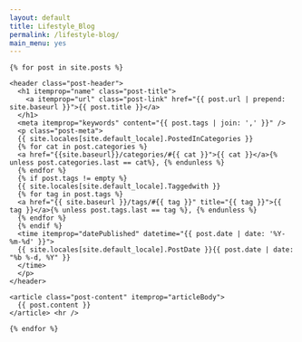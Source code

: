 ```yaml
---
layout: default
title: Lifestyle_Blog
permalink: /lifestyle-blog/
main_menu: yes
---
```


<div class="home">
  <div class="post" itemscope itemtype="http://schema.org/BlogPosting" >
    
    {% for post in site.posts %}
  
    <header class="post-header">
      <h1 itemprop="name" class="post-title">
        <a itemprop="url" class="post-link" href="{{ post.url | prepend: site.baseurl }}">{{ post.title }}</a>
      </h1>
      <meta itemprop="keywords" content="{{ post.tags | join: ',' }}" />
      <p class="post-meta">
      {{ site.locales[site.default_locale].PostedInCategories }}
      {% for cat in post.categories %}
      <a href="{{site.baseurl}}/categories/#{{ cat }}">{{ cat }}</a>{% unless post.categories.last == cat%}, {% endunless %}
      {% endfor %}
      {% if post.tags != empty %}
      {{ site.locales[site.default_locale].Taggedwith }}
      {% for tag in post.tags %}
      <a href="{{ site.baseurl }}/tags/#{{ tag }}" title="{{ tag }}">{{ tag }}</a>{% unless post.tags.last == tag %}, {% endunless %}
      {% endfor %}
      {% endif %}
      <time itemprop="datePublished" datetime="{{ post.date | date: '%Y-%m-%d' }}">
      {{ site.locales[site.default_locale].PostDate }}{{ post.date | date: "%b %-d, %Y" }}
      </time>
      </p>
    </header>

    <article class="post-content" itemprop="articleBody">
      {{ post.content }}
    </article> <hr />
    
    {% endfor %}
  
  </div>
</div>




